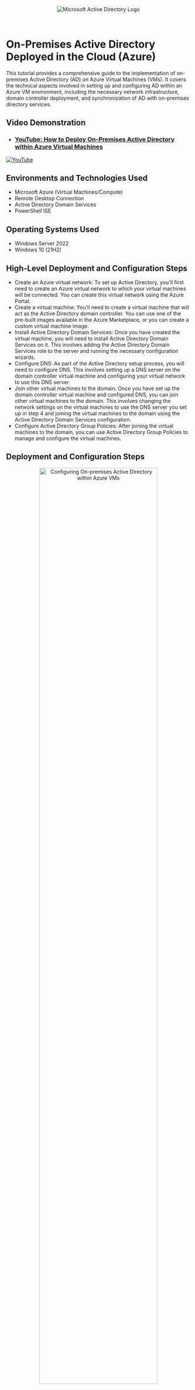 </p>
<br />
<p align="center">
<img src="https://static.wixstatic.com/shapes/2ebf04_1a0a78f30bf34163afef25e7e8f6f848.svg" alt="Microsoft Active Directory Logo"/>
</p>
<br />

<h1>On-Premises Active Directory Deployed in the Cloud (Azure)</h1>
This tutorial provides a comprehensive guide to the implementation of on-premises Active Directory (AD) on Azure Virtual Machines (VMs). It covers the technical aspects involved in setting up and configuring AD within an Azure VM environment, including the necessary network infrastructure, domain controller deployment, and synchronization of AD with on-premises directory services.<br />


<h2>Video Demonstration</h2>

- ### [YouTube: How to Deploy On-Premises Active Directory within Azure Virtual Machines](https://youtu.be/lzHRxxSmQXc)

[![YouTube](https://static.wixstatic.com/media/2ebf04_d73739cd053d4595b1632b44d846170b~mv2.png)](https://youtu.be/lzHRxxSmQXc)
</p>

<h2>Environments and Technologies Used</h2>

- Microsoft Azure (Virtual Machines/Compute)
- Remote Desktop Connection
- Active Directory Domain Services
- PowerShell ISE

<h2>Operating Systems Used </h2>

- Windows Server 2022
- Windows 10 (21H2)

<h2>High-Level Deployment and Configuration Steps</h2>

- Create an Azure virtual network: To set up Active Directory, you'll first need to create an Azure virtual network to which your virtual machines will be connected. You can create this virtual network using the Azure Portal.
- Create a virtual machine: You'll need to create a virtual machine that will act as the Active Directory domain controller. You can use one of the pre-built images available in the Azure Marketplace, or you can create a custom virtual machine image.
- Install Active Directory Domain Services: Once you have created the virtual machine, you will need to install Active Directory Domain Services on it. This involves adding the Active Directory Domain Services role to the server and running the necessary configuration wizards.
- Configure DNS: As part of the Active Directory setup process, you will need to configure DNS. This involves setting up a DNS server on the domain controller virtual machine and configuring your virtual network to use this DNS server.
- Join other virtual machines to the domain: Once you have set up the domain controller virtual machine and configured DNS, you can join other virtual machines to the domain. This involves changing the network settings on the virtual machines to use the DNS server you set up in step 4 and joining the virtual machines to the domain using the Active Directory Domain Services configuration.
- Configure Active Directory Group Policies: After joining the virtual machines to the domain, you can use Active Directory Group Policies to manage and configure the virtual machines.

<h2>Deployment and Configuration Steps</h2>

<p>
<p align="center"> 
<img src="https://static.wixstatic.com/media/2ebf04_603f4353531c4e6f923ac17dad835795~mv2.png" height="80%" width="80%" alt="Configuring On-premises Active Directory within Azure VMs"/>
</p>
<p>
Step 1: Create a resource group that can be utilized on both virtual machines (VM).
</p>
<br />

<p>
<p align="center"> 
<img src="https://static.wixstatic.com/media/2ebf04_5464c352bd08402bb7c682b246726a80~mv2.png" height="80%" width="80%" alt="Configuring On-premises Active Directory within Azure VMs"/>
</p>
<p>
Step 2: Set up the domain controller running Active Directory by creating the first virtual machine with Windows Server 2022 as the image.
</p>
<br />

<p>
<p align="center"> 
<img src="https://static.wixstatic.com/media/2ebf04_c5c8268a6fbc430a9a2d1c48701e9cdc~mv2.png" height="80%" width="80%" alt="Configuring On-premises Active Directory within Azure VMs"/>
</p>
<p>
Step 3: Create a username and password for the Windows Server virtual machine, then click on "Review + Create".
</p>
<br />

<p>
<p align="center"> 
<img src="https://static.wixstatic.com/media/2ebf04_6a90fb6b8c8a4676970fc880771c3dd8~mv2.png" height="80%" width="80%" alt="Configuring On-premises Active Directory within Azure VMs"/>
</p>
<p>
Step 4: Set up the second virtual machine with Windows 10 Pro, Version 21H2, create a username and password, then click on "Review + Create".
</p>
<br />

<p>
<p align="center"> 
<img src="https://static.wixstatic.com/media/2ebf04_54d1c0b97da64f4295263c613c908d7b~mv2.png" height="80%" width="80%" alt="Configuring On-premises Active Directory within Azure VMs"/>
</p>
<p>
Step 5: Ensure that VM2 running Windows 10 Pro is added to the same virtual network and resource group as VM1 running Windows Server, by going to the networking tab.
</p>
<br />

<p>
<p align="center"> 
<img src="https://static.wixstatic.com/media/2ebf04_abcadc2bd9a840d2bfd4c2d58fa16877~mv2.png" height="80%" width="80%" alt="Configuring On-premises Active Directory within Azure VMs"/>
</p>
<p>
Step 6: Navigate to the Azure virtual machines and select Virtual Machine 1, then click on "Networking" and choose "Network interface".
</p>
<br />

<p>
<p align="center"> 
<img src="https://static.wixstatic.com/media/2ebf04_6afd1f4b28714e52a4d435b25aa98164~mv2.png" height="80%" width="80%" alt="Configuring On-premises Active Directory within Azure VMs"/>
</p>
<p>
Step 7: Proceed to "IP Configurations" and select "ipconfig 1".
</p>
<br />

<p>
<p align="center"> 
<img src="https://static.wixstatic.com/media/2ebf04_9be41f151f394d5ca2577f7eb188e3cd~mv2.png" height="80%" width="80%" alt="Configuring On-premises Active Directory within Azure VMs"/>
</p>
<p>
Step 8: Switch the Private IP address assignment from Dynamic to Static, then select "Save".
</p>
<br />

<p>
<p align="center"> 
<img src="https://static.wixstatic.com/media/2ebf04_004b3e69435640a5ad30979a0756e40e~mv2.png" height="80%" width="80%" alt="Configuring On-premises Active Directory within Azure VMs"/>
</p>
<p>
Step 9: Use Remote Desktop Connection to connect to VM1 using its public IP address.
</p>
<br />

<p>
<p align="center"> 
<img src="https://static.wixstatic.com/media/2ebf04_0b79d63027284f9e95e7affa10c3201b~mv2.png" height="80%" width="80%" alt="Configuring On-premises Active Directory within Azure VMs"/>
</p>
<p>
Step 10: Once logged into the virtual machine, navigate to Windows Defender Firewall with Advanced Security, and click on Inbound Security Rules. Enable the following rules:
<li>Core Networking Diagnostics – ICMP Echo Request (ICMPv4-In) from <b><i>any remote address</b></i>.</li>
<li>Core Networking Diagnostics – ICMP Echo Request (ICMPv4-In) from <b><i>the local subnet</b></i>.</li>
</p>
<br />

<p>
<p align="center"> 
<img src="https://static.wixstatic.com/media/2ebf04_a4ef98e50ae54c1e92b7b4fad9f9ff70~mv2.png" height="80%" width="80%" alt="Configuring On-premises Active Directory within Azure VMs"/>
</p>
<p>
Step 11: Open Server Manager and select "Add Roles and Features."
</p>
<br />

<p>
<p align="center"> 
<img src="https://static.wixstatic.com/media/2ebf04_48b908e3f8924632b324ece872af3497~mv2.png" height="60%" width="60%" alt="Configuring On-premises Active Directory within Azure VMs"/>
</p>
<p>
Step 12: Follow the default installation settings until you reach "Server Roles." Select "Active Directory Domain Services" and click "Next."
</p>
<br />

<p>
<p align="center"> 
<img src="https://static.wixstatic.com/media/2ebf04_54771f89b17947e493a85f50579624c3~mv2.png" height="60%" width="60%" alt="Configuring On-premises Active Directory within Azure VMs"/>
</p>
<p>
Step 13: Continue with the default installation settings until the final page, then click "Install."
</p>
<br />

<p>
<p align="center"> 
<img src="https://static.wixstatic.com/media/2ebf04_0836ce5db2b74e728ee07c32528c9759~mv2.png" height="80%" width="80%" alt="Configuring On-premises Active Directory within Azure VMs"/>
</p>
<p>
Step 14: Click on the flag icon in Server Manager with the yellow warning sign and select "Promote this server to a domain controller."
</p>
<br />

<p>
<p align="center"> 
<img src="https://static.wixstatic.com/media/2ebf04_afac43aa566a45f09d21da0cbe93951c~mv2.png" height="60%" width="60%" alt="Configuring On-premises Active Directory within Azure VMs"/>
</p>
<p>
Step 15: Select "Add a new forest" and choose a domain name for the root.
</p>
<br />

<p>
<p align="center"> 
<img src="https://static.wixstatic.com/media/2ebf04_b06ff6b33d5841acabe5f406ce2a5f4c~mv2.png" height="60%" width="60%" alt="Configuring On-premises Active Directory within Azure VMs"/>
</p>
<p>
Step 16: Choose a password for Directory Services Restore Mode (DSRM).
</p>
<br />

<p>
<p align="center"> 
<img src="https://static.wixstatic.com/media/2ebf04_600036509a034aa6a24137a63add799c~mv2.png" height="60%" width="60%" alt="Configuring On-premises Active Directory within Azure VMs"/>
</p>
<p>
Step 17: Proceed with the default installation settings and click the "Install" button.
</p>
<br />

<p>
<p align="center"> 
<img src="https://static.wixstatic.com/media/2ebf04_d608270bf12e45e580b5ba70f4fdd25d~mv2.png" height="60%" width="60%" alt="Configuring On-premises Active Directory within Azure VMs"/>
</p>
<p>
Step 18: After successfully installing Active Directory Domain Services, the remote desktop connection will automatically restart.
</p>
<br />

<p>
<p align="center"> 
<img src="https://static.wixstatic.com/media/2ebf04_50ee1cb680064114b6f8441fb758f676~mv2.png" height="40%" width="40%" alt="Configuring On-premises Active Directory within Azure VMs"/>
</p>
<p>
Step 19: To log back into the virtual machine, use Remote Desktop Connection with the domain name chosen for root followed by a backslash and the username you selected for the VM. Enter the password and click on the "Ok" button.
</p>
<br />

<p>
<p align="center"> 
<img src="https://static.wixstatic.com/media/2ebf04_01b6df7404084f40b153dfdb176ef2ed~mv2.png" height="80%" width="80%" alt="Configuring On-premises Active Directory within Azure VMs"/>
</p>
<p>
Step 20: To organize users into different categories, navigate to Tools in Server Manager and select Active Directory Users and Computers.
</p>
<br />

<p>
<p align="center"> 
<img src="https://static.wixstatic.com/media/2ebf04_d422da2a5c05422e823885caf80bb74e~mv2.png" height="60%" width="60%" alt="Configuring On-premises Active Directory within Azure VMs"/>
</p>
<p>
Step 21: Create two folders named "Employees" and "Admins" by right-clicking on the created domain, select "New", then choose "Organizational Unit" in Server Manager.
</p>
<br />

<p>
<p align="center"> 
<img src="https://static.wixstatic.com/media/2ebf04_5bbadb6c32174480b67739df0d04c60a~mv2.png" height="40%" width="40%" alt="Configuring On-premises Active Directory within Azure VMs"/>
</p>
<p>
Step 22: Navigate to the newly created "Admins" folder, then select "New" and choose "User" to create a user account. that with administrative privileges.
</p>
<br />

<p>
<p align="center"> 
<img src="https://static.wixstatic.com/media/2ebf04_43ff9a5f03bb48808993b3f2f3a08c38~mv2.png" height="50%" width="50%" alt="Configuring On-premises Active Directory within Azure VMs"/>
</p>
<p>
Step 23: To give the newly created user administrative privileges, right-click on the user in the Admins folder and select Properties. Then, navigate to the "Member of" tab and click on "Add". Finally, add the user to the Domain Admins group.
</p>
<br />

<p>
<p align="center"> 
<img src="https://static.wixstatic.com/media/2ebf04_75c27af4ae794f26b4216832643916dc~mv2.png" height="40%" width="40%" alt="Configuring On-premises Active Directory within Azure VMs"/>
</p>
<p>
Step 24: After logging off, use the remote desktop connection to access the domain controller with the newly created admin user.
</p>
<br />

<p>
<p align="center"> 
<img src="https://static.wixstatic.com/media/2ebf04_2e678d71387f41089cca917b72af32ba~mv2.png" height="80%" width="80%" alt="Configuring On-premises Active Directory within Azure VMs"/>
</p>
<p>
Step 25: Return to the Azure portal on your local computer and navigate to Virtual Machine 1. Then, go to Networking and copy the NIC Private IP. Finally, update virtual machine 2's DNS to match this IP address.
</p>
<br />

<p>
<p align="center"> 
<img src="https://static.wixstatic.com/media/2ebf04_ba1e5deb73904fcda9d1a2f2cc3ae134~mv2.png" height="80%" width="80%" alt="Configuring On-premises Active Directory within Azure VMs"/>
</p>
<p>
Step 26: Navigate to the Network Interface section of virtual machine 2 in the Azure Portal.
</p>
<br />

<p>
<p align="center"> 
<img src="https://static.wixstatic.com/media/2ebf04_e9bea6246b734d9fa4ff69670f07c694~mv2.png" height="80%" width="80%" alt="Configuring On-premises Active Directory within Azure VMs"/>
</p>
<p>
Step 27: Navigate to Network Interface in the Azure Portal for virtual machine 2. Then, select DNS Servers and choose "Custom" to update the DNS Server settings with virtual machine 1's Private IP. Finally, click on "Save" to save the changes.
</p>
<br />

<p>
<p align="center"> 
<img src="https://static.wixstatic.com/media/2ebf04_dfee12c4b27e422891420c5f833c1792~mv2.png" height="80%" width="80%" alt="Configuring On-premises Active Directory within Azure VMs"/>
</p>
<p>
Step 28: Use the selected username and password during the initial setup of the Windows 10 virtual machine to re-establish a Remote Desktop Connection.
</p>
<br />

<p>
<p align="center"> 
<img src="https://static.wixstatic.com/media/2ebf04_305d1d2278f340e5acf5ae8a296d60dc~mv2.png" height="40%" width="40%" alt="Configuring On-premises Active Directory within Azure VMs"/>
</p>
<p>
Step 29: Right-click the Windows logo located in the bottom left corner of the screen, select "System", then "About", and click on "Rename this PC (advanced)" followed by "Change".
</p>
<br />

<p>
<p align="center"> 
<img src="https://static.wixstatic.com/media/2ebf04_451df308c0194308a87da5f185e707d5~mv2.png" height="80%" width="80%" alt="Configuring On-premises Active Directory within Azure VMs"/>
</p>
<p>
Step 30: Next, click on "Domain" under the "Member of" section and enter the domain name that was previously chosen for root, click "OK", and provide the username and password of the admin user.
</p>
<br />

<p>
<p align="center"> 
<img src="https://static.wixstatic.com/media/2ebf04_6ee318e0728d48588f91c1985c1265c5~mv2.png" height="30%" width="30%" alt="Configuring On-premises Active Directory within Azure VMs"/>
</p>
<p>
Step 31: In the event that the joining of VM2 to the domain controller VM1 is successful, a welcome message should be received.
</p>
<br />

<p>
<p align="center"> 
<img src="https://static.wixstatic.com/media/2ebf04_ba46d5b15472496296db24bce708108a~mv2.png" height="30%" width="30%" alt="Configuring On-premises Active Directory within Azure VMs"/>
</p>
<p>
Step 32: After successfully joining the domain controller, a machine restart will be initiated to apply the changes.
</p>
<br />

<p>
<p align="center"> 
<img src="https://static.wixstatic.com/media/2ebf04_9b2dbe93bd224bc8a00e127bbb5f8e26~mv2.png" height="80%" width="80%" alt="Configuring On-premises Active Directory within Azure VMs"/>
</p>
<p>
Step 33: To proceed, remotely connect back to VM2 using the admin user credentials, then navigate to "System", go to "About", followed by "Remote Desktop", and click on “Select users who have remote access to this PC".
</p>
<br />

<p>
<p align="center"> 
<img src="https://static.wixstatic.com/media/2ebf04_6fe1be950a75430f8eb9decc3bb7a31e~mv2.png" height="40%" width="40%" alt="Configuring On-premises Active Directory within Azure VMs"/>
</p>
<p align="center"> 
<img src="https://static.wixstatic.com/media/2ebf04_4710dd3f58c04c5dabf210b6ae01f744~mv2.png" height="40%" width="40%" alt="Configuring On-premises Active Directory within Azure VMs"/>
</p>
<p>
Step 34: Subsequently, click on "Add", enter "Domain Users", and click "OK" to grant access to <b><i>all</b></i> user accounts created in Active Directory to the domain controller.
</p>
<br />

<p>
<p align="center"> 
<img src="https://static.wixstatic.com/media/2ebf04_c7a095899b6143f49cc2ee6cbfca82ca~mv2.png" height="60%" width="60%" alt="Configuring On-premises Active Directory within Azure VMs"/>
</p>
<p>
Step 35: Launch Windows PowerShell ISE with administrator privileges to create additional user accounts.
</p>
<br />

<p>
<p align="center"> 
<img src="https://static.wixstatic.com/media/2ebf04_2319dc164f87456e81c52ff601d33804~mv2.png" height="80%" width="80%" alt="Configuring On-premises Active Directory within Azure VMs"/>
</p>
<p>
Step 36: Copy and paste the code provided in the <a href="https://github.com/stevenmnocent/configure-ad/blob/main/Code%20to%20Create%20User%20Accounts.txt">text document</a> uploaded to this tutorial into PowerShell ISE.
</p>
<br />

<p>
<p align="center"> 
<img src="https://static.wixstatic.com/media/2ebf04_582629d2c89e483f8dce9d15e0cab5e6~mv2.png" height="80%" width="80%" alt="Configuring On-premises Active Directory within Azure VMs"/>
</p>
<p>
Step 37: Open PowerShell ISE, create a new script, paste the provided code, and click the green "run script" button.
</p>
<br />

<p>
<p align="center"> 
<img src="https://static.wixstatic.com/media/2ebf04_286eff84d6f94de394014660d796c31b~mv2.png" height="80%" width="80%" alt="Configuring On-premises Active Directory within Azure VMs"/>
</p>
<p>
Step 38 – If the aforementioned steps were executed correctly, user accounts should start to generate within PowerShell.
</p>
<br />

<p>
<p align="center"> 
<img src="https://static.wixstatic.com/media/2ebf04_ba261af7adb046af8532b76ff3a88781~mv2.png" height="60%" width="60%" alt="Configuring On-premises Active Directory within Azure VMs"/>
</p>
<p>
Step 39: Launch Active Directory Users and Computers in Server Manager and observe the various accounts populating in the Employees folder.
</p>
<br />

<p>
<p align="center"> 
<img src="https://static.wixstatic.com/media/2ebf04_3dd04031bb534bd6b526152a907a30e1~mv2.png" height="80%" width="80%" alt="Configuring On-premises Active Directory within Azure VMs"/>
</p>
<p>
Step 40: Select a user account at random and try to log into virtual machine 2 using the default password assigned to all user accounts, which is "Password1".
</p>
<br />

<p>
<p align="center"> 
<img src="https://static.wixstatic.com/media/2ebf04_d78f58f24a0849af83920875e19bbb91~mv2.png" height="60%" width="60%" alt="Configuring On-premises Active Directory within Azure VMs"/>
</p>
<p align="center"> 
<img src="https://static.wixstatic.com/media/2ebf04_61d6255d81ee411e93fde25cd355a124~mv2.png" height="60%" width="60%" alt="Configuring On-premises Active Directory within Azure VMs"/>
</p>
<p>
Step 41: Once a user account on Active Directory is successfully logged in, this lab will conclude. In addition, several other account options are available, including the capability to unlock "locked" user accounts due to failed password attempts, reset passwords, disable accounts, and more.
</p>
<br />

<p align="center">🔨<b><i>Hard work beats talent when talent doesn't work hard.</b></i>👨🏾‍💻 <b><i>~ Tim Notke</b></i></p>
</p>
<br />

<p align="right"> Next: <a href="https://github.com/stevenmnocent/dns-management"
>DNS Management of A-Records, CNMAE Records and Local DNS Cache</a></p>
